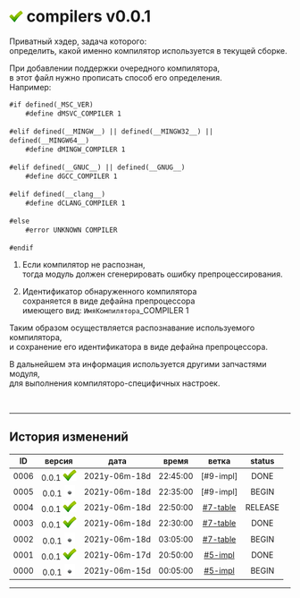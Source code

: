 [M]: #main  "определяет компилятор"
[P]: ../../icons/progress.png
[S]: ../../icons/success.png
[F]: ../../icons/failed.png
[D]: ../../icons/danger.png
[E]: ../../icons/empty.png
[B]: ../../icons/bug.png
[N]: ../../icons/na.png

<a name="main"></a>
[![S]][M] compilers v0.0.1
==========================
Приватный хэдер, задача которого:  
определить, какой именно компилятор используется в текущей сборке.  

При добавлении поддержки очередного компилятора,  
в этот файл нужно прописать способ его определения.  
Например:  

```
#if defined(_MSC_VER)
    #define dMSVC_COMPILER 1

#elif defined(__MINGW__) || defined(__MINGW32__) || defined(__MINGW64__)
    #define dMINGW_COMPILER 1

#elif defined(__GNUC__) || defined(__GNUG__)
    #define dGCC_COMPILER 1

#elif defined(__clang__)
    #define dCLANG_COMPILER 1

#else
    #error UNKNOWN COMPILER

#endif
```

1. Если компилятор не распознан,  
   тогда модуль должен сгенерировать ошибку препроцессирования.  

2. Идентификатор обнаруженного компилятора  
   сохраняется в виде дефайна препроцессора  
   имеющего вид: `ИмяКомпилятора`_COMPILER 1  

Таким образом осуществляется распознавание используемого компилятора,  
и сохранение его идентификатора в виде дефайна препроцессора.  

В дальнейшем эта информация используется другими запчастями модуля,  
для выполнения компиляторо-специфичных настроек.  

<br/>

--------------------------------------------------------------------------------

История изменений 
-----------------

| **ID** | версия          |     дата      |  время   |   ветка    | status  |  
|:------:|:---------------:|:-------------:|:--------:|:----------:|:-------:|  
|  0006  | 0.0.1 [![S]][M] | 2021y-06m-18d | 22:45:00 | [#9-impl]  | DONE    |  
|  0005  | 0.0.1 [![E]][M] | 2021y-06m-18d | 22:35:00 | [#9-impl]  | BEGIN   |  
|  0004  | 0.0.1 [![S]][M] | 2021y-06m-18d | 22:50:00 | [#7-table] | RELEASE |  
|  0003  | 0.0.1 [![S]][M] | 2021y-06m-18d | 22:30:00 | [#7-table] | DONE    |  
|  0002  | 0.0.1 [![E]][M] | 2021y-06m-18d | 03:05:00 | [#7-table] | BEGIN   |  
|  0001  | 0.0.1 [![S]][M] | 2021y-06m-17d | 20:50:00 | [#5-impl]  | DONE    |  
|  0000  | 0.0.1 [![E]][M] | 2021y-06m-15d | 00:05:00 | [#5-impl]  | BEGIN   |  

--------------------------------------------------------------------------------

[#9-pre]:   ../../history.md//#v002
[#7-table]: ../../history.md//#v002
[#5-impl]:  ../../history.md//#v002
